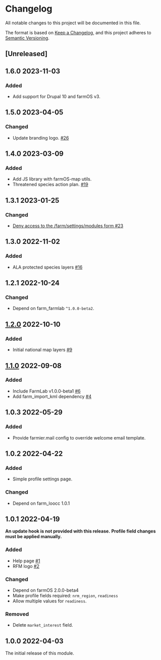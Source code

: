 # Changelog

All notable changes to this project will be documented in this file.

The format is based on [Keep a Changelog](https://keepachangelog.com/en/1.0.0/),
and this project adheres to [Semantic Versioning](https://semver.org/spec/v2.0.0.html).

## [Unreleased]

## 1.6.0 2023-11-03

### Added

- Add support for Drupal 10 and farmOS v3.

## 1.5.0 2023-04-05

### Changed

- Update branding logo. [#26](https://github.com/Regen-Digital/farm_regen_digital/issues/26)

## 1.4.0 2023-03-09

### Added

- Add JS library with farmOS-map utils.
- Threatened species action plan. [#19](https://github.com/paul121/farm_regen_digital/issues/19)

## 1.3.1 2023-01-25

### Changed

- [Deny access to the /farm/settings/modules form #23](https://github.com/Regen-Digital/farm_regen_digital/pull/23)

## 1.3.0 2022-11-02

### Added

- ALA protected species layers [#16](https://github.com/paul121/farm_regen_digital/issues/16)

## 1.2.1 2022-10-24

### Changed

- Depend on farm_farmlab `^1.0.0-beta2`.

## [1.2.0](https://github.com/paul121/farm_regen_digital/milestone/2) 2022-10-10

### Added

- Initial national map layers [#9](https://github.com/paul121/farm_regen_digital/issues/9)

## [1.1.0](https://github.com/paul121/farm_regen_digital/milestone/1) 2022-09-08

### Added

- Include FarmLab v1.0.0-beta1 [#6](https://github.com/paul121/farm_regen_digital/issues/6)
- Add farm_import_kml dependency [#4](https://github.com/paul121/farm_regen_digital/issues/4)

## 1.0.3 2022-05-29

### Added

- Provide farmier.mail config to override welcome email template.

## 1.0.2 2022-04-22

### Added

- Simple profile settings page.

### Changed

- Depend on farm_loocc 1.0.1

## 1.0.1 2022-04-19

**An update hook is not provided with this release.**
**Profile field changes must be applied manually.**

### Added

- Help page [#1](https://github.com/paul121/farm_regen_digital/issues/1)
- RFM logo [#2](https://github.com/paul121/farm_regen_digital/issues/2)

### Changed

- Depend on farmOS 2.0.0-beta4
- Make profile fields required: `nrm_region`, `readiness`
- Allow multiple values for `readiness`.

### Removed

- Delete `market_interest` field.

## 1.0.0 2022-04-03

The initial release of this module.
